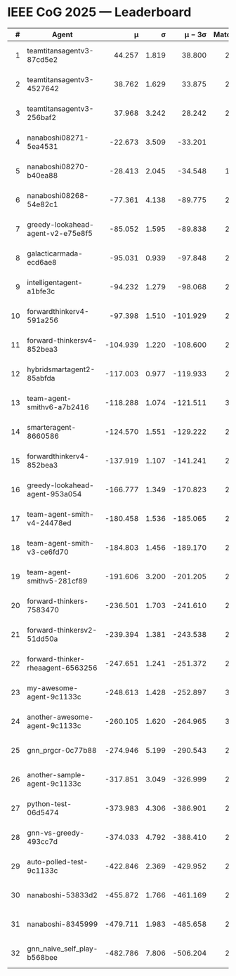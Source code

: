# IEEE CoG 2025 — Leaderboard

| # | Agent | μ | σ | μ − 3σ | Matches | Updated |
|---:|---|---:|---:|---:|---:|---|
| 1 | teamtitansagentv3-87cd5e2 | 44.257 | 1.819 | 38.800 | 2700 | 2025-08-27 18:14 |
| 2 | teamtitansagentv3-4527642 | 38.762 | 1.629 | 33.875 | 2520 | 2025-08-27 18:14 |
| 3 | teamtitansagentv3-256baf2 | 37.968 | 3.242 | 28.242 | 2660 | 2025-08-27 18:14 |
| 4 | nanaboshi08271-5ea4531 | -22.673 | 3.509 | -33.201 | 900 | 2025-08-27 18:14 |
| 5 | nanaboshi08270-b40ea88 | -28.413 | 2.045 | -34.548 | 1578 | 2025-08-27 18:14 |
| 6 | nanaboshi08268-54e82c1 | -77.361 | 4.138 | -89.775 | 2338 | 2025-08-27 18:14 |
| 7 | greedy-lookahead-agent-v2-e75e8f5 | -85.052 | 1.595 | -89.838 | 2378 | 2025-08-27 18:14 |
| 8 | galacticarmada-ecd6ae8 | -95.031 | 0.939 | -97.848 | 2500 | 2025-08-27 18:14 |
| 9 | intelligentagent-a1bfe3c | -94.232 | 1.279 | -98.068 | 2376 | 2025-08-27 18:14 |
| 10 | forwardthinkerv4-591a256 | -97.398 | 1.510 | -101.929 | 2193 | 2025-08-27 18:14 |
| 11 | forward-thinkersv4-852bea3 | -104.939 | 1.220 | -108.600 | 2347 | 2025-08-27 18:14 |
| 12 | hybridsmartagent2-85abfda | -117.003 | 0.977 | -119.933 | 2242 | 2025-08-27 18:14 |
| 13 | team-agent-smithv6-a7b2416 | -118.288 | 1.074 | -121.511 | 3120 | 2025-08-27 18:14 |
| 14 | smarteragent-8660586 | -124.570 | 1.551 | -129.222 | 2249 | 2025-08-27 18:14 |
| 15 | forwardthinkerv4-852bea3 | -137.919 | 1.107 | -141.241 | 2069 | 2025-08-27 18:14 |
| 16 | greedy-lookahead-agent-953a054 | -166.777 | 1.349 | -170.823 | 2598 | 2025-08-27 18:14 |
| 17 | team-agent-smith-v4-24478ed | -180.458 | 1.536 | -185.065 | 2700 | 2025-08-27 18:14 |
| 18 | team-agent-smith-v3-ce6fd70 | -184.803 | 1.456 | -189.170 | 2720 | 2025-08-27 18:14 |
| 19 | team-agent-smithv5-281cf89 | -191.606 | 3.200 | -201.205 | 2800 | 2025-08-27 18:14 |
| 20 | forward-thinkers-7583470 | -236.501 | 1.703 | -241.610 | 2840 | 2025-08-27 18:14 |
| 21 | forward-thinkersv2-51dd50a | -239.394 | 1.381 | -243.538 | 2986 | 2025-08-27 18:14 |
| 22 | forward-thinker-rheaagent-6563256 | -247.651 | 1.241 | -251.372 | 2706 | 2025-08-27 18:14 |
| 23 | my-awesome-agent-9c1133c | -248.613 | 1.428 | -252.897 | 3400 | 2025-08-27 18:14 |
| 24 | another-awesome-agent-9c1133c | -260.105 | 1.620 | -264.965 | 3100 | 2025-08-27 18:14 |
| 25 | gnn_prgcr-0c77b88 | -274.946 | 5.199 | -290.543 | 2300 | 2025-08-27 18:14 |
| 26 | another-sample-agent-9c1133c | -317.851 | 3.049 | -326.999 | 2820 | 2025-08-27 18:14 |
| 27 | python-test-06d5474 | -373.983 | 4.306 | -386.901 | 2190 | 2025-08-27 18:14 |
| 28 | gnn-vs-greedy-493cc7d | -374.033 | 4.792 | -388.410 | 2440 | 2025-08-27 18:14 |
| 29 | auto-polled-test-9c1133c | -422.846 | 2.369 | -429.952 | 2260 | 2025-08-27 18:14 |
| 30 | nanaboshi-53833d2 | -455.872 | 1.766 | -461.169 | 2380 | 2025-08-27 18:14 |
| 31 | nanaboshi-8345999 | -479.711 | 1.983 | -485.658 | 2630 | 2025-08-27 18:14 |
| 32 | gnn_naive_self_play-b568bee | -482.786 | 7.806 | -506.204 | 2020 | 2025-08-27 18:14 |
